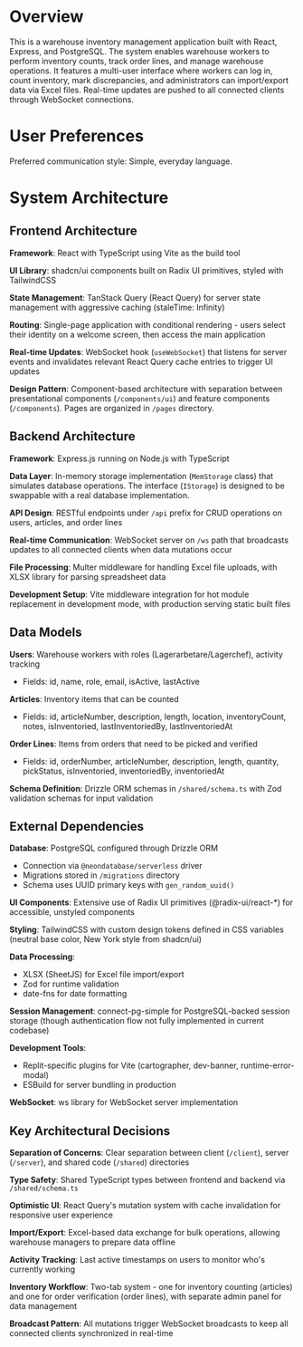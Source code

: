 # Overview

This is a warehouse inventory management application built with React, Express, and PostgreSQL. The system enables warehouse workers to perform inventory counts, track order lines, and manage warehouse operations. It features a multi-user interface where workers can log in, count inventory, mark discrepancies, and administrators can import/export data via Excel files. Real-time updates are pushed to all connected clients through WebSocket connections.

# User Preferences

Preferred communication style: Simple, everyday language.

# System Architecture

## Frontend Architecture

**Framework**: React with TypeScript using Vite as the build tool

**UI Library**: shadcn/ui components built on Radix UI primitives, styled with TailwindCSS

**State Management**: TanStack Query (React Query) for server state management with aggressive caching (staleTime: Infinity)

**Routing**: Single-page application with conditional rendering - users select their identity on a welcome screen, then access the main application

**Real-time Updates**: WebSocket hook (`useWebSocket`) that listens for server events and invalidates relevant React Query cache entries to trigger UI updates

**Design Pattern**: Component-based architecture with separation between presentational components (`/components/ui`) and feature components (`/components`). Pages are organized in `/pages` directory.

## Backend Architecture

**Framework**: Express.js running on Node.js with TypeScript

**Data Layer**: In-memory storage implementation (`MemStorage` class) that simulates database operations. The interface (`IStorage`) is designed to be swappable with a real database implementation.

**API Design**: RESTful endpoints under `/api` prefix for CRUD operations on users, articles, and order lines

**Real-time Communication**: WebSocket server on `/ws` path that broadcasts updates to all connected clients when data mutations occur

**File Processing**: Multer middleware for handling Excel file uploads, with XLSX library for parsing spreadsheet data

**Development Setup**: Vite middleware integration for hot module replacement in development mode, with production serving static built files

## Data Models

**Users**: Warehouse workers with roles (Lagerarbetare/Lagerchef), activity tracking
- Fields: id, name, role, email, isActive, lastActive

**Articles**: Inventory items that can be counted
- Fields: id, articleNumber, description, length, location, inventoryCount, notes, isInventoried, lastInventoriedBy, lastInventoriedAt

**Order Lines**: Items from orders that need to be picked and verified
- Fields: id, orderNumber, articleNumber, description, length, quantity, pickStatus, isInventoried, inventoriedBy, inventoriedAt

**Schema Definition**: Drizzle ORM schemas in `/shared/schema.ts` with Zod validation schemas for input validation

## External Dependencies

**Database**: PostgreSQL configured through Drizzle ORM
- Connection via `@neondatabase/serverless` driver
- Migrations stored in `/migrations` directory
- Schema uses UUID primary keys with `gen_random_uuid()`

**UI Components**: Extensive use of Radix UI primitives (@radix-ui/react-*) for accessible, unstyled components

**Styling**: TailwindCSS with custom design tokens defined in CSS variables (neutral base color, New York style from shadcn/ui)

**Data Processing**: 
- XLSX (SheetJS) for Excel file import/export
- Zod for runtime validation
- date-fns for date formatting

**Session Management**: connect-pg-simple for PostgreSQL-backed session storage (though authentication flow not fully implemented in current codebase)

**Development Tools**:
- Replit-specific plugins for Vite (cartographer, dev-banner, runtime-error-modal)
- ESBuild for server bundling in production

**WebSocket**: ws library for WebSocket server implementation

## Key Architectural Decisions

**Separation of Concerns**: Clear separation between client (`/client`), server (`/server`), and shared code (`/shared`) directories

**Type Safety**: Shared TypeScript types between frontend and backend via `/shared/schema.ts`

**Optimistic UI**: React Query's mutation system with cache invalidation for responsive user experience

**Import/Export**: Excel-based data exchange for bulk operations, allowing warehouse managers to prepare data offline

**Activity Tracking**: Last active timestamps on users to monitor who's currently working

**Inventory Workflow**: Two-tab system - one for inventory counting (articles) and one for order verification (order lines), with separate admin panel for data management

**Broadcast Pattern**: All mutations trigger WebSocket broadcasts to keep all connected clients synchronized in real-time